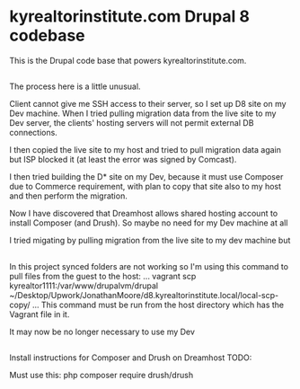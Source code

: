 # kyrealtorinstitute.com Drupal 8 codebase

This is the Drupal code base that powers kyrealtorinstitute.com.

##
The process here is a little unusual. 

Client cannot give me SSH access to their server, so I set up D8 site on my Dev machine. When I tried pulling migration data from the live site to my Dev server, the clients' hosting servers will not permit external DB connections.

I then copied the live site to my host and tried to pull migration data again but ISP blocked it (at least the error was signed by Comcast).

I then tried building the D* site on my Dev, because it must use Composer due to Commerce requirement, with plan to copy that site also to my host and then perform the migration.

Now I have discovered that Dreamhost allows shared hosting account to install Composer (and Drush). So maybe no need for my Dev machine at all

I tried migating by pulling migration from the live site to my dev machine but 

##
In this project synced folders are not working so I'm using this command to pull files from the guest to the host:
...
vagrant scp kyrealtor1111:/var/www/drupalvm/drupal ~/Desktop/Upwork/JonathanMoore/d8.kyrealtorinstitute.local/local-scp-copy/
...
This command must be run from the host directory which has the Vagrant file in it.

It may now be no longer necessary to use my Dev

##
Install instructions for Composer and Drush on Dreamhost
TODO:

Must use this:
php composer require drush/drush

